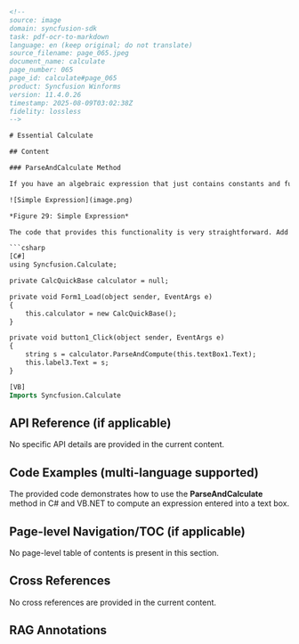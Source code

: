 ```html
<!--
source: image
domain: syncfusion-sdk
task: pdf-ocr-to-markdown
language: en (keep original; do not translate)
source_filename: page_065.jpeg
document_name: calculate
page_number: 065
page_id: calculate#page_065
product: Syncfusion Winforms
version: 11.4.0.26
timestamp: 2025-08-09T03:02:38Z
fidelity: lossless
-->

# Essential Calculate

## Content

### ParseAndCalculate Method

If you have an algebraic expression that just contains constants and function library methods, the most straightforward way of using Essential Calculate is to invoke its ParseAndCalculate method. Using CalcQuickBase makes this very simple. Consider, for example, the below form with a text box and a button on it. When you click the button, the computed value of the formula is displayed in the text box.

![Simple Expression](image.png)

*Figure 29: Simple Expression*

The code that provides this functionality is very straightforward. Add a reference to **Syncfusion.Calculate** in your project. Then instantiate a **CalcQuickBase** object, and invoke its **ParseAndCalculate** method from the button handler. Now you can type a formula in the text box and click the button to get the computed value. The following code illustrates this.

```csharp
[C#]
using Syncfusion.Calculate;

private CalcQuickBase calculator = null;

private void Form1_Load(object sender, EventArgs e)
{
    this.calculator = new CalcQuickBase();
}

private void button1_Click(object sender, EventArgs e)
{
    string s = calculator.ParseAndCompute(this.textBox1.Text);
    this.label3.Text = s;
}
```

```vb
[VB]
Imports Syncfusion.Calculate
```

## API Reference (if applicable)

No specific API details are provided in the current content.

## Code Examples (multi-language supported)

The provided code demonstrates how to use the **ParseAndCalculate** method in C# and VB.NET to compute an expression entered into a text box.

## Page-level Navigation/TOC (if applicable)

No page-level table of contents is present in this section.

## Cross References

No cross references are provided in the current content.

## RAG Annotations

<!-- tags: [Syncfusion, Calculate, ParseAndCalculate, CalcQuickBase, algebraic expressions, text box, computed value] keywords: [ParseAndCalculate, CalcQuickBase, algebraic expression, text box, computed value, Syncfusion, Calculate] -->
```